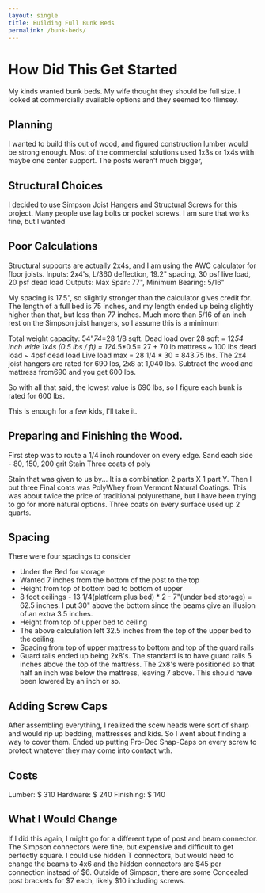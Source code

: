 ```yaml
---
layout: single
title: Building Full Bunk Beds
permalink: /bunk-beds/
---
```


# How Did This Get Started

My kinds wanted bunk beds. My wife thought they should be full size. I looked at commercially available options and they seemed too flimsey. 

## Planning

I wanted to build this out of wood, and figured construction lumber would be strong enough. Most of the commercial solutions used 1x3s or 1x4s with maybe one center support. The posts weren't much bigger, 

## Structural Choices

I decided to use Simpson Joist Hangers and Structural Screws for this project. Many people use lag bolts or pocket screws. I am sure that works fine, but I wanted 

## Poor Calculations
Structural supports are actually 2x4s, and I am using the AWC calculator for floor joists. 
Inputs: 2x4's, L/360 deflection, 19.2" spacing, 30 psf live load, 20 psf dead load
Outputs: Max Span: 77", Minimum Bearing: 5/16"  

My spacing is 17.5", so slightly stronger than the calculator gives credit for. The length of a full bed is 75 inches, and my length ended up being slightly higher than that, but less than 77 inches. Much more than 5/16 of an inch rest on the Simpson joist hangers, so I assume this is a minimum 

Total weight capacity: 54"*74*=28 1/8 sqft. 
Dead load over 28 sqft = 12*54 inch wide 1x4s (0.5 lbs / ft) = 12*4.5*0.5= 27 + 70 lb mattress ~ 100 lbs dead load ~ 4psf dead load
Live load max = 28 1/4 * 30 = 843.75 lbs.
The 2x4 joist hangers are rated for 690 lbs, 2x8 at 1,040 lbs. Subtract the wood and mattress from690 and you get 600 lbs.

So with all that said, the lowest value is 690 lbs, so I figure each bunk is rated for 600 lbs. 

This is enough for a few kids, I'll take it. 

## Preparing and Finishing the Wood. 
First step was to route a 1/4 inch roundover on every edge. 
Sand each side - 80, 150, 200 grit 
Stain
Three coats of poly

Stain that was given to us by... It is a combination 2 parts X 1 part Y. Then I put three
Final coats was PolyWhey from Vermont Natural Coatings. This was about twice the price of traditional polyurethane, but I have been trying to go for more natural options. Three coats on every surface used up 2 quarts. 

## Spacing 
There were four spacings to consider 
 - Under the Bed for storage
  - Wanted 7 inches from the bottom of the post to the top 
 - Height from top of bottom bed to bottom of upper
  - 8 foot ceilings - 13 1/4(platform plus bed) * 2 - 7"(under bed storage) = 62.5 inches. I put 30" above the bottom since the beams give an illusion of an extra 3.5 inches.
 - Height from top of upper bed to ceiling
  - The above calculation left 32.5 inches from the top of the upper bed to the ceiling.  
 - Spacing from top of upper mattress to bottom and top of the guard rails
  - Guard rails ended up being 2x8's. The standard is to have guard rails 5 inches above the top of the mattress. The 2x8's were positioned so that half an inch was below the mattress, leaving 7 above. This should have been lowered by an inch or so. 

## Adding Screw Caps
After assembling everything, I realized the scew heads were sort of sharp and would rip up bedding, mattresses and kids. So I went about finding a way to cover them. Ended up putting Pro-Dec Snap-Caps on every screw to protect whatever they may come into contact wth. 

## Costs
Lumber:    $ 310
Hardware:  $ 240
Finishing: $ 140

## What I Would Change
If I did this again, I might go for a different type of post and beam connector. The Simpson connectors were fine, but expensive and difficult to get perfectly square. I could use hidden T connectors, but would need to change the beams to 4x6 and the hidden connectors are $45 per connection instead of $6. Outside of Simpson, there are some Concealed post brackets for $7 each, likely $10 including screws. 